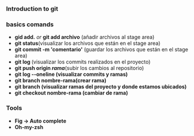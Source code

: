 ### Introduction to git

### basics comands

- <strong>gid add.</strong> <i>or </i> <strong>git add archivo</strong> (añadir archivos al stage area)
- <strong>git status</strong>(visualizar los archivos que están en el stage area)
- <strong>git commit -m 'comentario'</strong> (guardar los archivos que están en el stage area)
- <strong>git log </strong> (visualizar los commits realizados en el proyecto)
- <strong>git push origin <i>rama</i></strong>(subir los cambios al repositorio)
- <strong>git log --oneline</stron> (visualizar commits y ramas)
- <strong>git branch nombre-rama</strong>(crear rama)
- <strong>git branch</strong> (visualizar ramas del proyecto y donde estamos ubicados)
- <strong>git checkout nombre-rama</strong> (cambiar de rama)

### Tools
- Fig -> Auto complete
- Oh-my-zsh
